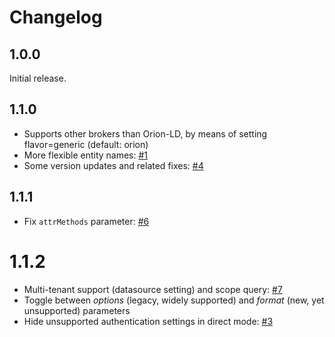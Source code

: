# Changelog

## 1.0.0

Initial release.

## 1.1.0

* Supports other brokers than Orion-LD, by means of setting flavor=generic (default: orion)
* More flexible entity names: [#1](https://github.com/bfi-de/ngsild-grafana-datasource/issues/1)
* Some version updates and related fixes: [#4](https://github.com/bfi-de/ngsild-grafana-datasource/issues/4)

## 1.1.1

* Fix `attrMethods` parameter: [#6](https://github.com/bfi-de/ngsild-grafana-datasource/issues/6)

# 1.1.2

* Multi-tenant support (datasource setting) and scope query: [#7](https://github.com/bfi-de/ngsild-grafana-datasource/issues/7)
* Toggle between *options* (legacy, widely supported) and *format* (new, yet unsupported) parameters
* Hide unsupported authentication settings in direct mode: [#3](https://github.com/bfi-de/ngsild-grafana-datasource/issues/3)
